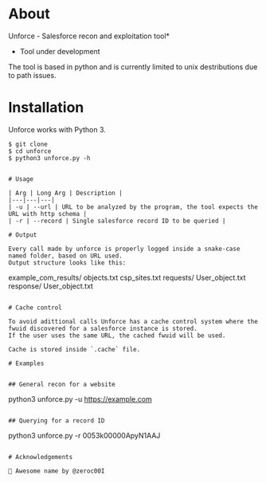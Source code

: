 # About

Unforce - Salesforce recon and exploitation tool*
* Tool under development

The tool is based in python and is currently limited to unix destributions due to path issues.

# Installation

Unforce works with Python 3.

```
$ git clone
$ cd unforce
$ python3 unforce.py -h
```
```

# Usage

| Arg | Long Arg | Description |
|---|---|---|
| -u | --url | URL to be analyzed by the program, the tool expects the URL with http schema |
| -r | --record | Single salesforce record ID to be queried |

# Output

Every call made by unforce is properly logged inside a snake-case named folder, based on URL used.
Output structure looks like this:

```
example_com_results/
  objects.txt
  csp_sites.txt
  requests/
    User_object.txt
  response/
    User_object.txt
```

# Cache control

To avoid adittional calls Unforce has a cache control system where the fwuid discovered for a salesforce instance is stored.
If the user uses the same URL, the cached fwuid will be used.

Cache is stored inside `.cache` file.

# Examples


## General recon for a website

```
python3 unforce.py -u https://example.com
``` 

## Querying for a record ID 

```
python3 unforce.py -r 0053k00000ApyN1AAJ
```

# Acknowledgements

🥇 Awesome name by @zeroc00I

